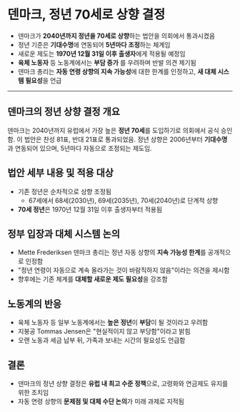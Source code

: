 # 덴마크, 정년 70세로 상향 결정


* 덴마크가 **2040년까지 정년을 70세로 상향**하는 법안을 의회에서 통과시켰음
* 정년 기준은 **기대수명**에 연동되어 **5년마다 조정**하는 체계임
* 새로운 제도는 **1970년 12월 31일 이후 출생자**에게 적용될 예정임
* **육체 노동자** 등 노동계에서는 **부담 증가** 를 우려하며 반발 의견 제기됨
* 덴마크 총리는 **자동 연령 상향의 지속 가능성**에 대한 한계를 인정하고, **새 대체 시스템 필요성**을 언급

---

덴마크의 정년 상향 결정 개요
----------------

덴마크는 2040년까지 유럽에서 가장 높은 **정년 70세**를 도입하기로 의회에서 공식 승인함. 이 법안은 찬성 81표, 반대 21표로 통과되었음. 정년 상향은 2006년부터 **기대수명**과 연동되어 있으며, 5년마다 자동으로 조정되는 제도임.

법안 세부 내용 및 적용 대상
----------------

* 기존 정년은 순차적으로 상향 조정됨
  + 67세에서 68세(2030년), 69세(2035년), 70세(2040년)로 단계적 상향
* **70세 정년**은 1970년 12월 31일 이후 출생자부터 적용됨

정부 입장과 대체 시스템 논의
----------------

* Mette Frederiksen 덴마크 총리는 정년 자동 상향의 **지속 가능성 한계**를 공개적으로 인정함
* "정년 연령이 자동으로 계속 올라가는 것이 바람직하지 않음"이라는 의견을 제시함
* 향후에는 기존 체계를 **대체할 새로운 제도 필요성**을 강조함

노동계의 반응
-------

* 육체 노동자 등 일부 노동계에서는 **높은 정년**이 **부담**이 될 것이라고 우려함
* 지붕공 Tommas Jensen은 "현실적이지 않고 부당함"이라고 밝힘
* 오랜 노동과 세금 납부 뒤, 가족과 보내는 시간의 필요성도 언급함

결론
--

* 덴마크의 정년 상향 결정은 **유럽 내 최고 수준 정책**으로, 고령화와 연금제도 유지를 위한 조치임
* 자동 연령 상향의 **문제점 및 대체 수단 논의**가 미래 과제로 지적됨
